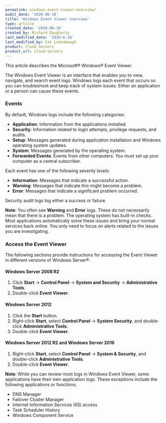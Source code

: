 ```yaml
---
permalink: windows-event-viewer-overview/
audit_date: '2020-06-18'
title: 'Windows Event Viewer overview'
type: article
created_date: '2020-06-16'
created_by: Richard Daugherty
last_modified_date: '2020-6-18'
last_modified_by: Cat Lookabaugh
product: Cloud Servers
product_url: cloud-servers
---
```


This article describes the Microsoft&reg; Windows&reg; Event Viewer.

The Windows Event Viewer is an interface that enables you to view, navigate, and search event logs. Windows logs each event that occurs so you can troubleshoot and keep track of system issues. Either an application or a person can cause these events.

### Events

By default, Windows logs include the following categories:

- **Application**: Information from the applications installed.
- **Security**: Information related to login attempts, privilege requests, and audits.
- **Setup**: Messages generated during application installation and Windows operating system updates.
- **System**: Messages generated by the operating system.
- **Forwarded Events**: Events from other computers. You must set up your computer as a central subscriber.

Each event has one of the following severity levels:

- **Information**: Messages that indicate a successful action.
- **Warning**: Messages that indicate this might become a problem.
- **Error**: Messages that indicate a significant problem occurred.

Security audit logs log either a success or failure.

**Note**: You often see **Warning** and **Error** logs. These do not necessarily mean that there is a problem.
The operating system has built-in checks. Most applications automatically solve these issues and bring your normal services back online. You only need to focus on alerts related to the issues you are investigating.

### Access the Event Viewer

The following sections provide instructions for accessing the Event Viewer in different versions of Windows Server&reg;.

#### Windows Server 2008 R2

1. Click **Start** -> **Control Panel** -> **System and Security** -> **Administrative Tools**.
2. Double-click **Event Viewer**.

#### Windows Server 2012

1. Click the **Start** button.
2. Right-click **Start**, select **Control Panel** -> **System Security**, and double-click **Administrative Tools**.
3. Double-click **Event Viewer**.

#### Windows Server 2012 R2 and Windows Server 2016

1. Right-click **Start**, select **Control Panel** -> **System & Security**, and double-click **Administrative Tools**.
2. Double-click **Event Viewer**.

**Note**: While you can review most logs in Windows Event Viewer, some applications have their own application logs. These exceptions include the following applications or functions:

- DNS Manager
- Failover Cluster Manager
- Internet Information Services (IIS) access
- Task Scheduler History
- Windows Component Service
